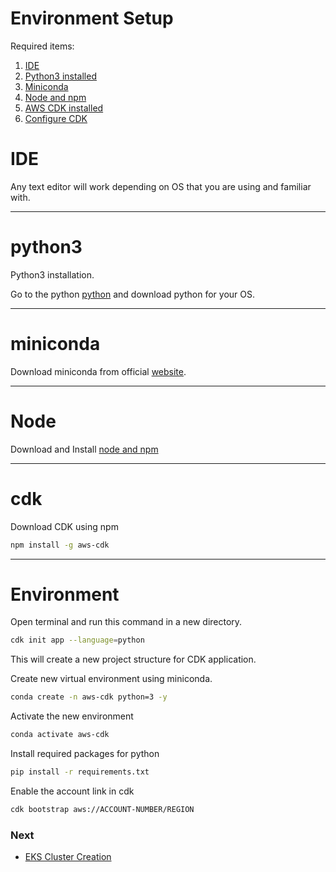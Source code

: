 # Environment Setup

Required items:
1. [IDE](#IDE)
2. [Python3 installed](#python3)
3. [Miniconda](#miniconda)
4. [Node and npm](#Node)
5. [AWS CDK installed](#cdk)
6. [Configure CDK](#Environment)

IDE
===

Any text editor will work depending on OS that you are using and familiar with.

---

python3
=======

Python3 installation.

Go to the python [python](https://www.python.org/downloads/ "Python Website") and download python for your OS.

---

miniconda
=========

Download miniconda from official [website](https://docs.conda.io/en/latest/miniconda.html "Miniconda Website").

---

Node
====

Download and Install [node and npm](https://nodejs.org/en/download/ "Node")

--- 

cdk
===

Download CDK using npm

```bash
npm install -g aws-cdk
```

----

Environment
===========

Open terminal and run this command in a new directory.

```bash
cdk init app --language=python
```

This will create a new project structure for CDK application.

Create new virtual environment using miniconda.

```bash
conda create -n aws-cdk python=3 -y
```

Activate the new environment

```bash
conda activate aws-cdk
```

Install required packages for python

```bash
pip install -r requirements.txt
```

Enable the account link in cdk

```bash
cdk bootstrap aws://ACCOUNT-NUMBER/REGION
```

### Next

- [EKS Cluster Creation](./EKS%20Cluster%20Creation.MD)